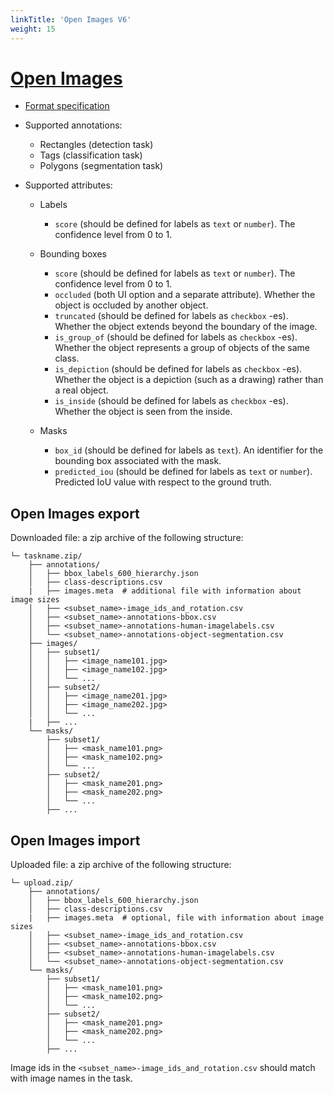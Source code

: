 ```yaml
---
linkTitle: 'Open Images V6'
weight: 15
---
```


# [Open Images](https://storage.googleapis.com/openimages/web/index.html)

- [Format specification](https://storage.googleapis.com/openimages/web/download.html)

- Supported annotations:

  - Rectangles (detection task)
  - Tags (classification task)
  - Polygons (segmentation task)

- Supported attributes:

  - Labels

    - `score` (should be defined for labels as `text` or `number`).
      The confidence level from 0 to 1.

  - Bounding boxes

    - `score` (should be defined for labels as `text` or `number`).
      The confidence level from 0 to 1.
    - `occluded` (both UI option and a separate attribute).
      Whether the object is occluded by another object.
    - `truncated` (should be defined for labels as `checkbox` -es).
      Whether the object extends beyond the boundary of the image.
    - `is_group_of` (should be defined for labels as `checkbox` -es).
      Whether the object represents a group of objects of the same class.
    - `is_depiction` (should be defined for labels as `checkbox` -es).
      Whether the object is a depiction (such as a drawing)
      rather than a real object.
    - `is_inside` (should be defined for labels as `checkbox` -es).
      Whether the object is seen from the inside.

  - Masks
    - `box_id` (should be defined for labels as `text`).
      An identifier for the bounding box associated with the mask.
    - `predicted_iou` (should be defined for labels as `text` or `number`).
      Predicted IoU value with respect to the ground truth.

## Open Images export

Downloaded file: a zip archive of the following structure:

```
└─ taskname.zip/
    ├── annotations/
    │   ├── bbox_labels_600_hierarchy.json
    │   ├── class-descriptions.csv
    |   ├── images.meta  # additional file with information about image sizes
    │   ├── <subset_name>-image_ids_and_rotation.csv
    │   ├── <subset_name>-annotations-bbox.csv
    │   ├── <subset_name>-annotations-human-imagelabels.csv
    │   └── <subset_name>-annotations-object-segmentation.csv
    ├── images/
    │   ├── subset1/
    │   │   ├── <image_name101.jpg>
    │   │   ├── <image_name102.jpg>
    │   │   └── ...
    │   ├── subset2/
    │   │   ├── <image_name201.jpg>
    │   │   ├── <image_name202.jpg>
    │   │   └── ...
    |   ├── ...
    └── masks/
        ├── subset1/
        │   ├── <mask_name101.png>
        │   ├── <mask_name102.png>
        │   └── ...
        ├── subset2/
        │   ├── <mask_name201.png>
        │   ├── <mask_name202.png>
        │   └── ...
        ├── ...
```

## Open Images import

Uploaded file: a zip archive of the following structure:

```
└─ upload.zip/
    ├── annotations/
    │   ├── bbox_labels_600_hierarchy.json
    │   ├── class-descriptions.csv
    |   ├── images.meta  # optional, file with information about image sizes
    │   ├── <subset_name>-image_ids_and_rotation.csv
    │   ├── <subset_name>-annotations-bbox.csv
    │   ├── <subset_name>-annotations-human-imagelabels.csv
    │   └── <subset_name>-annotations-object-segmentation.csv
    └── masks/
        ├── subset1/
        │   ├── <mask_name101.png>
        │   ├── <mask_name102.png>
        │   └── ...
        ├── subset2/
        │   ├── <mask_name201.png>
        │   ├── <mask_name202.png>
        │   └── ...
        ├── ...
```

Image ids in the `<subset_name>-image_ids_and_rotation.csv` should match with
image names in the task.
